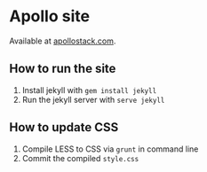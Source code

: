 # Apollo site
Available at [apollostack.com](http://apollostack.com).

## How to run the site
1. Install jekyll with `gem install jekyll`
2. Run the jekyll server with `serve jekyll`

## How to update CSS
1. Compile LESS to CSS via `grunt` in command line
2. Commit the compiled `style.css`
